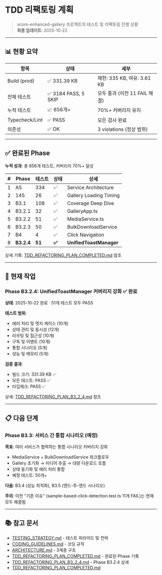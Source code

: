 # TDD 리팩토링 계획

> xcom-enhanced-gallery 프로젝트의 테스트 및 리팩토링 진행 상황  
> **최종 업데이트**: 2025-10-22

---

## 📊 현황 요약

| 항목           | 상태                 | 세부                          |
| -------------- | -------------------- | ----------------------------- |
| Build (prod)   | ✅ 331.39 KB         | 제한: 335 KB, 여유: 3.61 KB   |
| 전체 테스트    | ✅ 3184 PASS, 5 SKIP | 모두 통과 (이전 11 FAIL 해결) |
| 누적 테스트    | 📈 656개+            | 70%+ 커버리지 유지            |
| Typecheck/Lint | ✅ PASS              | 모든 검사 완료                |
| 의존성         | ✅ OK                | 3 violations (정상 범위)      |

---

## ✅ 완료된 Phase

**누적 성과**: 총 656개 테스트, 커버리지 70%+ 달성

| #   | Phase      | 테스트 | 상태   | 상세                    |
| --- | ---------- | ------ | ------ | ----------------------- |
| 1   | A5         | 334    | ✅     | Service Architecture    |
| 2   | 145        | 26     | ✅     | Gallery Loading Timing  |
| 3   | B3.1       | 108    | ✅     | Coverage Deep Dive      |
| 4   | B3.2.1     | 32     | ✅     | GalleryApp.ts           |
| 5   | B3.2.2     | 51     | ✅     | MediaService.ts         |
| 6   | B3.2.3     | 50     | ✅     | BulkDownloadService     |
| 7   | B4         | 4      | ✅     | Click Navigation        |
| 8   | **B3.2.4** | **51** | **✅** | **UnifiedToastManager** |

상세 기록:
[TDD_REFACTORING_PLAN_COMPLETED.md](./TDD_REFACTORING_PLAN_COMPLETED.md) 참조

---

## 🎯 현재 작업

### Phase B3.2.4: UnifiedToastManager 커버리지 강화 ✅ 완료

**상태**: 2025-10-22 완료 · 51개 테스트 모두 PASS

**테스트 범위**:

- 에러 처리 및 엣지 케이스 (10개)
- 상태 관리 및 동시성 (12개)
- 라우팅 및 접근성 (10개)
- 구독 및 이벤트 (10개)
- 통합 시나리오 (5개)
- 성능 및 메모리 (5개)

**검증 결과**:

- 빌드 크기: 331.39 KB ✅
- 모든 테스트: PASS ✅
- 타입체크: PASS ✅

상세: [TDD_REFACTORING_PLAN_B3_2_4.md](./TDD_REFACTORING_PLAN_B3_2_4.md) 참조

---

## 📋 다음 단계

### Phase B3.3: 서비스 간 통합 시나리오 (예정)

**목표**: 여러 서비스가 협력하는 통합 시나리오 커버리지 강화

- MediaService + BulkDownloadService 워크플로우
- Gallery 초기화 → 미디어 추출 → 대량 다운로드 흐름
- 상태 동기화 및 에러 처리 통합
- 예정 테스트: 50개+

**다음**: B3.4 (성능 최적화), B3.5 (엔드-투-엔드 시나리오)

**주의**: 이전 "기존 이슈" (sample-based-click-detection.test.ts 11개 FAIL)는
현재 모두 해결됨

---

## 📚 참고 문서

- [TESTING_STRATEGY.md](./TESTING_STRATEGY.md) - 테스트 피라미드 및 전략
- [CODING_GUIDELINES.md](./CODING_GUIDELINES.md) - 코딩 규칙
- [ARCHITECTURE.md](./ARCHITECTURE.md) - 3계층 구조
- [TDD_REFACTORING_PLAN_COMPLETED.md](./TDD_REFACTORING_PLAN_COMPLETED.md) -
  완료된 Phase 기록
- [TDD_REFACTORING_PLAN_B3_2_4.md](./TDD_REFACTORING_PLAN_B3_2_4.md) - Phase
  B3.2.4 상세
- [TDD_REFACTORING_PLAN_COMPLETED.md](./TDD_REFACTORING_PLAN_COMPLETED.md)
